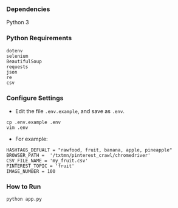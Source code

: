 
### Dependencies
Python 3

### Python Requirements
```
dotenv
selenium
BeautifulSoup
requests
json
re
csv
```

### Configure Settings
* Edit the file `.env.example`, and save as `.env`.
```
cp .env.example .env
vim .env
```
* For example:
```
HASHTAGS_DEFUALT = "rawfood, fruit, banana, apple, pineapple"
BROWSER_PATH =  '/txtmn/pinterest_crawl/chromedriver'
CSV_FILE_NAME = 'my_fruit.csv'
PINTEREST_TOPIC = 'fruit'
IMAGE_NUMBER = 100
```

### How to Run
```
python app.py
```

